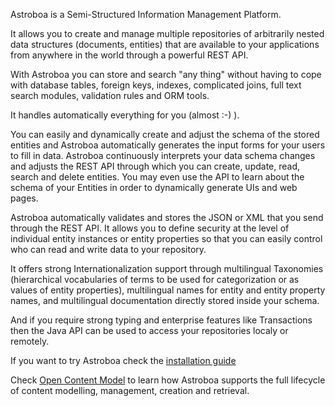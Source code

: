 Astroboa is a Semi-Structured Information Management Platform.

It allows you to create and manage multiple repositories of arbitrarily nested data structures (documents, entities) that are available to your applications from anywhere in the world through a powerful REST API.

With Astroboa you can store and search "any thing" without having to cope with database tables, foreign keys, indexes, complicated joins, full text search modules, validation rules and ORM tools.

It handles automatically everything for you (almost :-) ).   

You can easily and dynamically create and adjust the schema of the stored entities and Astroboa automatically generates the input forms for your users to fill in data.
Astroboa continuously interprets your data schema changes and adjusts the REST API through which you can create, update, read, search and delete entities. You may even use the API to learn about the schema of your Entities in order to dynamically generate UIs and web pages.

Astroboa automatically validates and stores the JSON or XML that you send through the REST API. It allows you to define security at the level of individual entity instances or entity properties so that you can easily control who can read and write data to your repository.

It offers strong Internationalization support through multilingual Taxonomies (hierarchical vocabularies of terms to be used for categorization or as values of entity properties), multilingual names for entity and entity property names, and multilingual documentation directly stored inside your schema.

And if you require strong typing and enterprise features like Transactions then the Java API can be used to access your repositories localy or remotely.

If you want to try Astroboa check the [installation guide](installation-guide.md)

Check [Open Content Model](open-content-model.md) to learn how Astroboa supports the full lifecycle of content modelling, management, creation and retrieval.

